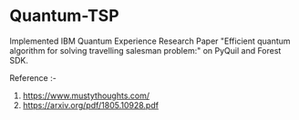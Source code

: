 # Quantum-TSP 

Implemented IBM Quantum Experience Research Paper "Efficient quantum algorithm for solving travelling salesman problem:" on PyQuil and Forest SDK.

Reference :-
1) https://www.mustythoughts.com/ 
2) https://arxiv.org/pdf/1805.10928.pdf
